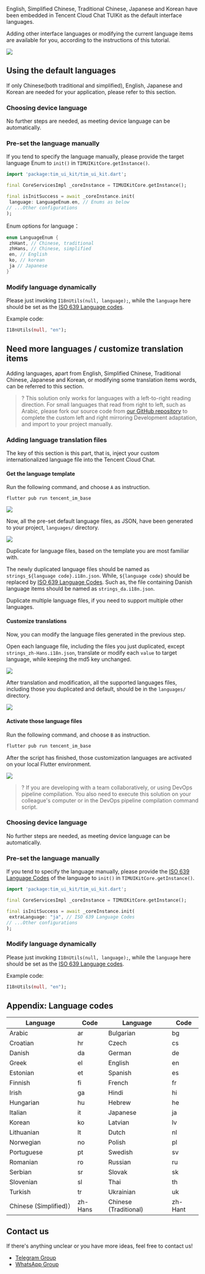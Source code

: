 
English, Simplified Chinese, Traditional Chinese, Japanese and Korean have been embedded in Tencent Cloud Chat TUIKit as the default interface languages.

Adding other interface languages or modifying the current language items are available for you, according to the instructions of this tutorial.

![](https://qcloudimg.tencent-cloud.cn/raw/2df62f8a62453c063c396cb656dd07bc.png)

## Using the default languages

If only Chinese(both traditional and simplified), English, Japanese and Korean are needed for your application, please refer to this section.

### Choosing device language

No further steps are needed, as meeting device language can be automatically.

### Pre-set the language manually

If you tend to specify the language manually, please provide the target language Enum to `init()` in `TIMUIKitCore.getInstance()`.

```dart
import 'package:tim_ui_kit/tim_ui_kit.dart';

final CoreServicesImpl _coreInstance = TIMUIKitCore.getInstance();

final isInitSuccess = await _coreInstance.init(
 language: LanguageEnum.en, // Enums as below
// ...Other configurations
);
```

Enum options for language：


```dart
enum LanguageEnum {
 zhHant, // Chinese, traditional
 zhHans, // Chinese, simplified
 en, // English
 ko, // korean
 ja // Japanese
}
```

### Modify language dynamically

Please just invoking `I18nUtils(null, language);`, while the `language` here should be set as the [ISO 639 Language codes](#code).

Example code:

```dart
I18nUtils(null, "en");
```

## Need more languages / customize translation items

Adding languages, apart from English, Simplified Chinese, Traditional Chinese, Japanese and Korean, or modifying some translation items words, can be referred to this section.

>? This solution only works for languages with a left-to-right reading direction. For small languages that read from right to left, such as Arabic, please fork our source code from [our GitHub repository](https://github.com/TencentCloud/chat-uikit-flutter) to complete the custom left and right mirroring Development adaptation, and import to your project manually.

### Adding language translation files

The key of this section is this part, that is, inject your custom internationalized language file into the Tencent Cloud Chat.

#### Get the language template

Run the following command, and choose `A` as instruction.

```shell
flutter pub run tencent_im_base
```

![](https://qcloudimg.tencent-cloud.cn/raw/01215e7861ed2736c0155c456ad2d0d6.png)

Now, all the pre-set default language files, as JSON, have been generated to your project, `languages/` directory.

![](https://qcloudimg.tencent-cloud.cn/raw/2618d546ece854d93cfe21d1ad342ade.png)

Duplicate for language files, based on the template you are most familiar with.

The newly duplicated language files should be named as `strings_${language code}.i18n.json`. While, `${language code}` should be replaced by [ISO 639 Language Codes](#code). Such as, the file containing Danish language items should be named as `strings_da.i18n.json`.

Duplicate multiple language files, if you need to support multiple other languages.

#### Customize translations

Now, you can modify the language files generated in the previous step.

Open each language file, including the files you just duplicated, except `strings_zh-Hans.i18n.json`, translate or modify each `value` to target language, while keeping the md5 key unchanged.

![](https://qcloudimg.tencent-cloud.cn/raw/540536815ec579ca4343a7013a768178.png)

After translation and modification, all the supported languages files, including those you duplicated and default, should be in the `languages/` directory.

![](https://qcloudimg.tencent-cloud.cn/raw/0b409d05e26b81b60a4babed07936cda.png)

#### Activate those language files

Run the following command, and choose `B` as instruction.

```dart
flutter pub run tencent_im_base
```

After the script has finished, those customization languages are activated on your local Flutter environment.

![](https://qcloudimg.tencent-cloud.cn/raw/7823200ee5f323bc254aad61be122907.png)

>? If you are developing with a team collaboratively, or using DevOps pipeline compilation. You also need to execute this solution on your colleague's computer or in the DevOps pipeline compilation command script.

### Choosing device language

No further steps are needed, as meeting device language can be automatically.

### Pre-set the language manually

If you tend to specify the language manually, please provide the [ISO 639 Language Codes](#code) of the language to `init()` in `TIMUIKitCore.getInstance()`.

```dart
import 'package:tim_ui_kit/tim_ui_kit.dart';

final CoreServicesImpl _coreInstance = TIMUIKitCore.getInstance();

final isInitSuccess = await _coreInstance.init(
 extraLanguage: "ja", // ISO 639 Language Codes
// ...Other configurations
);
```

### Modify language dynamically

Please just invoking `I18nUtils(null, language);`, while the `language` here should be set as the [ISO 639 Language codes](#code).

Example code:

```dart
I18nUtils(null, "en");
```

[](id:code)

## Appendix: Language codes

| Language     | Code     | Language     | Code     |
|--------|--------|--------|--------|
| Arabic   | ar  | Bulgarian  | bg     |
| Croatian  | hr     | Czech    | cs     |
| Danish    | da     | German     | de     |
| Greek    | el     | English     | en     |
| Estonian  | et     | Spanish   | es     |
| Finnish    | fi     | French     | fr     |
| Irish   | ga     | Hindi    | hi     |
| Hungarian   | hu     | Hebrew   | he     |
| Italian   | it     | Japanese     | ja     |
| Korean    | ko     | Latvian  | lv     |
| Lithuanian   | lt     | Dutch    | nl     |
| Norwegian    | no     | Polish    | pl     |
| Portuguese   | pt     | Swedish    | sv     |
| Romanian  | ro     | Russian     | ru     |
| Serbian  | sr  | Slovak  | sk     |
| Slovenian | sl     | Thai     | th     |
| Turkish   | tr     | Ukrainian   | uk  |
| Chinese (Simplified)） | zh-Hans | Chinese (Traditional) | zh-Hant |

## Contact us[](id:contact)

If there's anything unclear or you have more ideas, feel free to contact us!

- [Telegram Group](https://t.me/+1doS9AUBmndhNGNl)
- [WhatsApp Group](https://chat.whatsapp.com/Gfbxk7rQBqc8Rz4pzzP27A)
